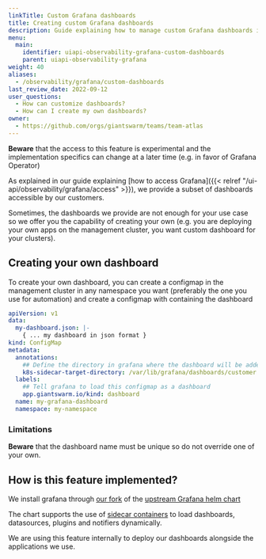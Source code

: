 ```yaml
---
linkTitle: Custom Grafana dashboards
title: Creating custom Grafana dashboards
description: Guide explaining how to manage custom Grafana dashboards in our management cluster Grafana.
menu:
  main:
    identifier: uiapi-observability-grafana-custom-dashboards
    parent: uiapi-observability-grafana
weight: 40
aliases:
  - /observability/grafana/custom-dashboards
last_review_date: 2022-09-12
user_questions:
  - How can customize dashboards?
  - How can I create my own dashboards?
owner:
  - https://github.com/orgs/giantswarm/teams/team-atlas
---
```


__Beware__ that the access to this feature is experimental and the implementation specifics can change at a later time (e.g. in favor of Grafana Operator)

As explained in our guide explaining [how to access Grafana]({{< relref "/ui-api/observability/grafana/access" >}}), we provide a subset of dashboards accessible by our customers.

Sometimes, the dashboards we provide are not enough for your use case so we offer you the capability of creating your own (e.g. you are deploying your own apps on the management cluster, you want custom dashboard for your clusters).

## Creating your own dashboard

To create your own dashboard, you can create a configmap in the management cluster in any namespace you want (preferably the one you use for automation) and create a configmap with containing the dashboard

```yaml
apiVersion: v1
data:
  my-dashboard.json: |-
    { ... my dashboard in json format }
kind: ConfigMap
metadata:
  annotations:
    ## Define the directory in grafana where the dashboard will be added to the grafana container
    k8s-sidecar-target-directory: /var/lib/grafana/dashboards/customer
  labels:
    ## Tell grafana to load this configmap as a dashboard
    app.giantswarm.io/kind: dashboard
  name: my-grafana-dashboard
  namespace: my-namespace
```

### Limitations

__Beware__ that the dashboard name must be unique so do not override one of your own.

## How is this feature implemented?

We install grafana through [our fork](https://github.com/giantswarm/grafana-app) of the [upstream Grafana helm chart](https://github.com/grafana/helm-charts/tree/main/charts/grafana)

The chart supports the use of [sidecar containers](https://github.com/grafana/helm-charts/blob/dcc1c7d1b830259c4d208fcddb6fd8ec7e56682f/charts/grafana/values.yaml#L740) to load dashboards, datasources, plugins and notifiers dynamically.

We are using this feature internally to deploy our dashboards alongside the applications we use.
